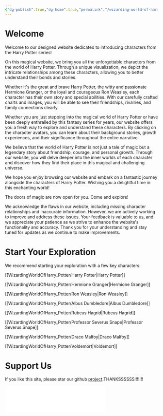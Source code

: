 ```yaml
---
{"dg-publish":true,"dg-home":true,"permalink":"/wizarding-world-of-harry-potter/wizarding-word-of-harry-potter/","tags":["gardenEntry"],"dgPassFrontmatter":true}
---
```


# Welcome

Welcome to our designed website dedicated to introducing characters from the Harry Potter series!

On this magical website, we bring you all the unforgettable characters from the world of Harry Potter. Through a unique visualization, we depict the intricate relationships among these characters, allowing you to better understand their bonds and stories.

Whether it's the great and brave Harry Potter, the witty and passionate Hermione Granger, or the loyal and courageous Ron Weasley, each character has their own story and special abilities. With our carefully crafted charts and images, you will be able to see their friendships, rivalries, and family connections clearly.

Whether you are just stepping into the magical world of Harry Potter or have been deeply enthralled by this fantasy series for years, our website offers you a fresh way to explore and understand these characters. By clicking on the character avatars, you can learn about their background stories, growth experiences, and their significance throughout the entire narrative.

We believe that the world of Harry Potter is not just a tale of magic but a legendary story about friendship, courage, and personal growth. Through our website, you will delve deeper into the inner worlds of each character and discover how they find their place in this magical and challenging universe.

We hope you enjoy browsing our website and embark on a fantastic journey alongside the characters of Harry Potter. Wishing you a delightful time in this enchanting world!

The doors of magic are now open for you. Come and explore!


We acknowledge the flaws in our website, including missing character relationships and inaccurate information. However, we are actively working to improve and address these issues. Your feedback is valuable to us, and we appreciate your patience as we strive to enhance the website's functionality and accuracy. Thank you for your understanding and stay tuned for updates as we continue to make improvements.


# Start  Your Exploration
We recommend starting your exploration with a few key characters:

[[WizardingWorldOfHarry_Potter/Harry Potter\|Harry Potter]]

[[WizardingWorldOfHarry_Potter/Hermione Granger\|Hermione Granger]]

[[WizardingWorldOfHarry_Potter/Ron Weasley\|Ron Weasley]]

[[WizardingWorldOfHarry_Potter/Albus Dumbledore\|Albus Dumbledore]]

[[WizardingWorldOfHarry_Potter/Rubeus Hagrid\|Rubeus Hagrid]]

[[WizardingWorldOfHarry_Potter/Professor Severus Snape\|Professor Severus Snape]]

[[WizardingWorldOfHarry_Potter/Draco Malfoy\|Draco Malfoy]]

[[WizardingWorldOfHarry_Potter/Voldemort\|Voldemort]]

# Support Us

If you like this site, please star our github [project](https://github.com/HuiyuanYan/WizardingWorldOfHarry_Potter_in_Obsidian.git).THANKSSSSSS!!!!!!!

<iframe
    frameborder="no"
    border="0"
    marginwidth="0"
    marginheight="0"
    width=330
    height=86
    src="//music.163.com/outchain/player?type=2&id=483024749&auto=1&height=66">
</iframe>

